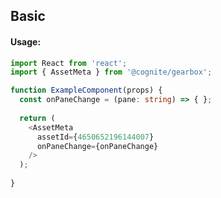 ## Basic 

<!-- STORY -->

#### Usage:

```typescript jsx
import React from 'react';
import { AssetMeta } from '@cognite/gearbox';

function ExampleComponent(props) {
  const onPaneChange = (pane: string) => { };
  
  return (
    <AssetMeta 
      assetId={4650652196144007}
      onPaneChange={onPaneChange} 
    />
  );
  
}
```
